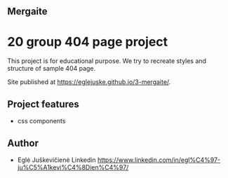 ## Mergaite
# 20 group 404 page project

This project is for educational purpose. We try to recreate styles and structure of sample 404 page.

Site published at https://eglejuske.github.io/3-mergaite/.

## Project features
- css components

## Author
 - Eglė Juškevičienė Linkedin https://www.linkedin.com/in/egl%C4%97-ju%C5%A1kevi%C4%8Dien%C4%97/
